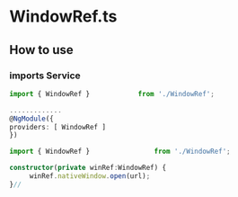 # WindowRef.ts

## How to use
### imports Service
``` app.module.ts
import { WindowRef }            from './WindowRef';

.............
@NgModule({
providers: [ WindowRef ]
})
```

``` app.component.ts
import { WindowRef } 				from './WindowRef';

constructor(private winRef:WindowRef) {
     winRef.nativeWindow.open(url);
}//
```
